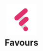 <h1 align="center">
    <img alt="Logo" src="https://github.com/BrianRuizy/favours/blob/master/favours/static/assets/favours_light.png" width="100"> </br>
    Favours
</h1>
